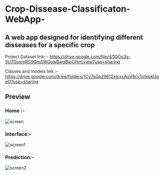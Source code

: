 # Crop-Dissease-Classificaton-WebApp-

## A web app designed for identifying different disseases for a specific crop

Project Dataset link :- https://drive.google.com/file/d/1OOo3s-5U7GoxmRG9Gm5WGowBwdBjpCHm/view?usp=sharing

Classes and models link :- https://drive.google.com/drive/folders/1Cy7sGp29612xIcxxAuV8cvToIvpkUpeO?usp=sharing

## Preview

### Home :-

![screen](https://user-images.githubusercontent.com/78850085/179904562-a85c1317-845f-4ac8-b14c-5b109c28d2c7.jpg)

### Interface:-

![screen1](https://user-images.githubusercontent.com/78850085/179904619-5b264f79-31e8-4e3b-8d00-8e38f2c1b0f0.jpg)

### Prediction:-

![screen2](https://user-images.githubusercontent.com/78850085/179904677-af0a2844-f913-414d-8671-68683c99ba5f.jpg)
